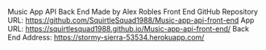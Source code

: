 
Music App API Back End
Made by Alex Robles
Front End GitHub Repository URL: https://github.com/SquirtleSquad1988/Music-app-api-front-end
App URL: https://squirtlesquad1988.github.io/Music-app-api-front-end/
Back End Address: https://stormy-sierra-53534.herokuapp.com/

